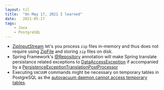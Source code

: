 ```yaml
---
layout: til
title:  "On May 17, 2021 I learned"
date:   2021-05-17
tags:
    - Java
    - PostgreSQL
---
```


- [ZipInputStream](https://docs.oracle.com/en/java/javase/11/docs/api/java.base/java/util/zip/ZipInputStream.html) let's you process `zip` files in-memory and thus does not require using [ZipFile](https://docs.oracle.com/javase/7/docs/api/java/util/zip/ZipFile.html) and storing `zip` files on disk.
- Spring Framework's [@Repository](https://docs.spring.io/spring-framework/docs/current/javadoc-api/org/springframework/stereotype/Repository.html) annotation will make Spring translate persistance related exceptions to [DataAccessException](https://docs.spring.io/spring-framework/docs/current/javadoc-api/org/springframework/dao/DataAccessException.html) if accompanied by a [PersistenceExceptionTranslationPostProcessor](https://docs.spring.io/spring-framework/docs/current/javadoc-api/org/springframework/dao/annotation/PersistenceExceptionTranslationPostProcessor.html)
- Executing `VACUUM` commands might be necessary on temporary tables in PostgreSQL as the [autovacuum daemon cannot access temporary tables](https://www.postgresql.org/docs/current/routine-vacuuming.html#id-1.6.11.10.9.2).